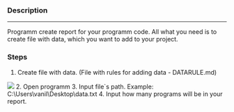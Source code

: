 ### Description 
___
Programm create report for your programm code. All what you need is to 
create file with data, which you want to add to your project.

### Steps

1. Create file with data. (File with rules for adding data - DATARULE.md)
<img src="file:///C:\Users\vanil\Desktop\exemple.jpg">
2. Open programm 
3. Input file`s path. Example: C:\Users\vanil\Desktop\data.txt
4. Input how many programs will be in your report.

